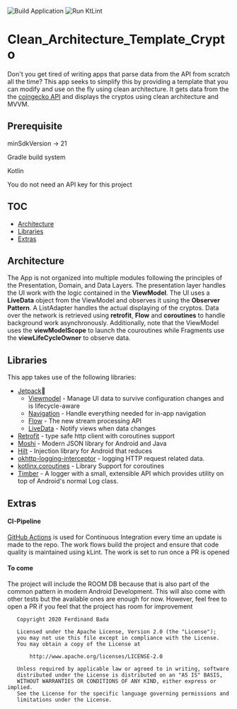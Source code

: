 ![Build Application](https://github.com/Fbada006/Clean_Architecture_Template_Crypto/workflows/Build%20Application/badge.svg)
![Run KtLint](https://github.com/Fbada006/Clean_Architecture_Template_Crypto/workflows/Run%20KtLint/badge.svg)
# Clean_Architecture_Template_Crypto
Don't you get tired of writing apps that parse data from the API from scratch all the time? This app 
seeks to simplify this by providing a template that you can modify and use on the fly using clean 
architecture. It gets data from the the [coingecko API](https://www.coingecko.com/en/api#explore-api) 
and displays the cryptos using clean architecture and MVVM.


## Prerequisite

minSdkVersion -> 21

Gradle build system

Kotlin

You do not need an API key for this project


## TOC

- [Architecture](#architecture)
- [Libraries](#libraries)
- [Extras](#extras)

## Architecture

The App is not organized into multiple modules following the principles of
the Presentation, Domain, and Data Layers.
The presentation layer handles the UI work with the logic contained in the **ViewModel**.
The UI uses a **LiveData** object from the ViewModel and observes it using the **Observer Pattern**.
A ListAdapter handles the actual displaying of the cryptos. Data over the network is retrieved using
**retrofit**, **Flow** and **coroutines** to handle background work asynchronously. Additionally, note that
the ViewModel uses the **viewModelScope** to launch the couroutines while Fragments use the **viewLifeCycleOwner**
to observe data.


## Libraries

This app takes use of the following libraries:

- [Jetpack](https://developer.android.com/jetpack)🚀
  - [Viewmodel](https://developer.android.com/topic/libraries/architecture/viewmodel) - Manage UI data to survive configuration changes and is lifecycle-aware
  - [Navigation](https://developer.android.com/guide/navigation/) - Handle everything needed for in-app navigation
  - [Flow](https://kotlinlang.org/docs/reference/coroutines/flow.html) - The new stream processing API
  - [LiveData](https://developer.android.com/topic/libraries/architecture/livedata) - Notify views when data changes
- [Retrofit](https://square.github.io/retrofit/) - type safe http client with coroutines support
- [Moshi](https://github.com/square/moshi) - Modern JSON library for Android and Java
- [Hilt](https://developer.android.com/training/dependency-injection/hilt-android) - Injection library for Android that reduces
- [okhttp-logging-interceptor](https://github.com/square/okhttp/blob/master/okhttp-logging-interceptor/README.md) - logging HTTP request related data.
- [kotlinx.coroutines](https://github.com/Kotlin/kotlinx.coroutines) - Library Support for coroutines
- [Timber](https://github.com/JakeWharton/timber) - A logger with a small, extensible API which provides utility on top of Android's normal Log class.

## Extras

#### CI-Pipeline

[GitHub Actions](https://github.com/features/actions) is used for Continuous Integration every time an update is made
to the repo. The work flows build the project and ensure that code quality is maintained using kLint. The work
is set to run once a PR is opened

#### To come

The project will include the ROOM DB because that is also part of the common pattern in modern Android
Development. This will also come with other tests but the available ones are enough for now. However,
feel free to open a PR if you feel that the project has room for improvement

```
   Copyright 2020 Ferdinand Bada

   Licensed under the Apache License, Version 2.0 (the "License");
   you may not use this file except in compliance with the License.
   You may obtain a copy of the License at

       http://www.apache.org/licenses/LICENSE-2.0

   Unless required by applicable law or agreed to in writing, software
   distributed under the License is distributed on an "AS IS" BASIS,
   WITHOUT WARRANTIES OR CONDITIONS OF ANY KIND, either express or implied.
   See the License for the specific language governing permissions and
   limitations under the License.
```
